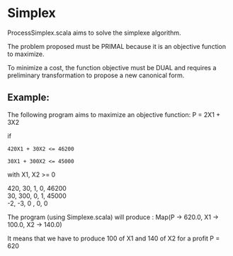# Simplex
ProcessSimplex.scala aims to solve the simplexe algorithm.

The problem proposed must be PRIMAL because it is an objective function to
maximize. 

To minimize a cost, the function objective must be DUAL and requires a
preliminary transformation to propose a new canonical form.

Example:
-
The following program aims to maximize an objective function: P = 2X1 + 3X2

if 

    420X1 + 30X2 <= 46200

    30X1 + 300X2 <= 45000

with X1, X2 >= 0

           
 420,  	     30,  	    1,      0,      46200          
 30,        300,  	    0,      1,      45000          
 -2,        -3,	 	    0 ,     0,       0          

 
The program (using Simplexe.scala) will produce : Map(P -> 620.0, X1 -> 100.0, X2 -> 140.0)

It means that we have to produce 100 of X1 and 140 of X2 for a profit P = 620
